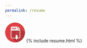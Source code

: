 ```yaml
---
permalink: /resume
---
```


<a href="/res/nikos-koukis-resume.pdf" alt="PDF Version"><img src="/images/pdf-icon.png" /></a>
{% include resume.html %}

